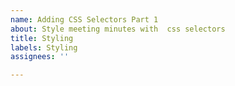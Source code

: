 ```yaml
---
name: Adding CSS Selectors Part 1
about: Style meeting minutes with  css selectors
title: Styling
labels: Styling
assignees: ''

---
```



